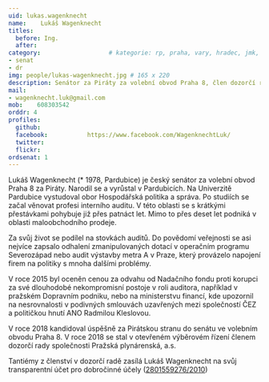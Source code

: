 ```yaml
---
uid: lukas.wagenknecht
name:    Lukáš Wagenknecht
titles:
  before: Ing. 
  after:
category:                 	# kategorie: rp, praha, vary, hradec, jmk, senat
- senat
- dr
img: people/lukas-wagenknecht.jpg # 165 x 220
description: Senátor za Piráty za volební obvod Praha 8, člen dozorčí rady ve společnosti Pražská plynárenská, a.s.             	# kratký popis, max 160 znaků
mail:
- wagenknecht.luk@gmail.com
mob:	608303542		  
orddr: 4
profiles:
  github:                 
  facebook: 		  https://www.facebook.com/WagenknechtLuk/
  twitter: 		  
  flickr:		  
ordsenat: 1
---
```


Lukáš Wagenknecht (* 1978, Pardubice) je český senátor za volební obvod Praha 8 za Piráty. Narodil se a vyrůstal v Pardubicích. Na Univerzitě Pardubice vystudoval obor Hospodářská politika a správa. Po studiích se začal věnovat profesi interního auditu. V této oblasti se s krátkými přestávkami pohybuje již přes patnáct let. Mimo to přes deset let podniká v oblasti maloobchodního prodeje.

Za svůj život se podílel na stovkách auditů. Do povědomí veřejnosti se asi nejvíce zapsalo odhalení zmanipulovaných dotací v operačním programu Severozápad nebo audit výstavby metra A v Praze, který provázelo napojení firem na politiky s mnoha dalšími problémy.

V roce 2015 byl oceněn cenou za odvahu od Nadačního fondu proti korupci za své dlouhodobé nekompromisní postoje v roli auditora, například v pražském Dopravním podniku, nebo na ministerstvu financí, kde upozornil na nesrovnalosti v podivných smlouvách uzavřených mezi společností ČEZ a političkou hnutí ANO Radmilou Kleslovou.

V roce 2018 kandidoval úspěšně za Pirátskou stranu do senátu ve volebním obvodu Praha 8. V roce 2018 se stal v otevřeném výběrovém řízení členem dozorčí rady společnosti Pražská plynárenská, a.s. 

Tantiémy z členství v dozorčí radě zasílá Lukáš Wagenknecht na svůj transparentní účet pro dobročinné účely ([2801559276/2010](https://ib.fio.cz/ib/transparent?a=2801559276))
